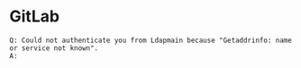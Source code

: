 # GitLab

```
Q: Could not authenticate you from Ldapmain because "Getaddrinfo: name or service not known".
A:
```

